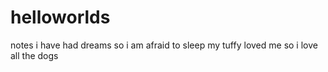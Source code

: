 # helloworlds
notes
i have had dreams so i am afraid to sleep
my tuffy loved me so i love all the dogs
